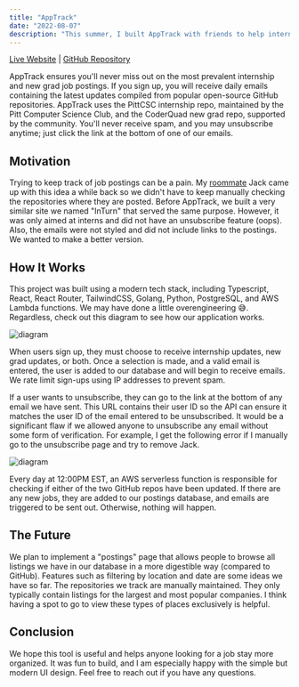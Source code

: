 ```yaml
---
title: "AppTrack"
date: "2022-08-07"
description: "This summer, I built AppTrack with friends to help interns and new grads find job postings. It sends daily emails to those who sign up with direct links to applications."
---
```


[Live Website](https://apptrack.tech) | [GitHub Repository](https://github.com/jackbisceglia/apptrack)

AppTrack ensures you'll never miss out on the most prevalent internship and new grad job postings. If you sign up, you will receive daily emails containing the latest updates compiled from popular open-source GitHub repositories. AppTrack uses the PittCSC internship repo, maintained by the Pitt Computer Science Club, and the CoderQuad new grad repo, supported by the community. You'll never receive spam, and you may unsubscribe anytime; just click the link at the bottom of one of our emails.

## Motivation

Trying to keep track of job postings can be a pain. My [roommate](https://jackbisceglia.com) Jack came up with this idea a while back so we didn't have to keep manually checking the repositories where they are posted. Before AppTrack, we built a very similar site we named "InTurn" that served the same purpose. However, it was only aimed at interns and did not have an unsubscribe feature (oops). Also, the emails were not styled and did not include links to the postings. We wanted to make a better version.

## How It Works

This project was built using a modern tech stack, including Typescript, React, React Router, TailwindCSS, Golang, Python, PostgreSQL, and AWS Lambda functions. We may have done a little overengineering 😅. Regardless, check out this diagram to see how our application works.

![diagram](/_tmp/public/img/app-track/diagram.png?as=webp)

When users sign up, they must choose to receive internship updates, new grad updates, or both. Once a selection is made, and a valid email is entered, the user is added to our database and will begin to receive emails. We rate limit sign-ups using IP addresses to prevent spam.

If a user wants to unsubscribe, they can go to the link at the bottom of any email we have sent. This URL contains their user ID so the API can ensure it matches the user ID of the email entered to be unsubscribed. It would be a significant flaw if we allowed anyone to unsubscribe any email without some form of verification. For example, I get the following error if I manually go to the unsubscribe page and try to remove Jack.

![diagram](/_tmp/public/img/app-track/unsub.png)

Every day at 12:00PM EST, an AWS serverless function is responsible for checking if either of the two GitHub repos have been updated. If there are any new jobs, they are added to our postings database, and emails are triggered to be sent out. Otherwise, nothing will happen.

## The Future

We plan to implement a "postings" page that allows people to browse all listings we have in our database in a more digestible way (compared to GitHub). Features such as filtering by location and date are some ideas we have so far. The repositories we track are manually maintained. They only typically contain listings for the largest and most popular companies. I think having a spot to go to view these types of places exclusively is helpful.

## Conclusion

We hope this tool is useful and helps anyone looking for a job stay more organized. It was fun to build, and I am especially happy with the simple but modern UI design. Feel free to reach out if you have any questions.
